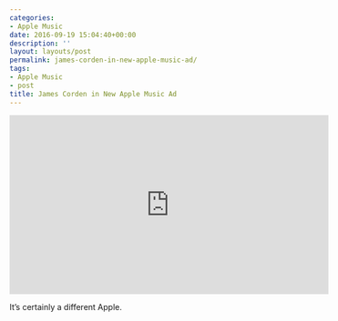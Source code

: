 ```yaml
---
categories:
- Apple Music
date: 2016-09-19 15:04:40+00:00
description: ''
layout: layouts/post
permalink: james-corden-in-new-apple-music-ad/
tags:
- Apple Music
- post
title: James Corden in New Apple Music Ad
---
```


<div class="kg-card-markdown"><iframe width="560" height="315" src="https://www.youtube.com/embed/CQY3KUR3VzM" frameborder="0" allowfullscreen></iframe></p>
<p>It&#8217;s certainly a different Apple.</p>
</div>